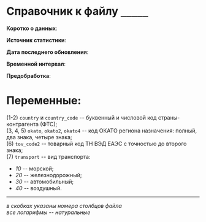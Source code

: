 
# Справочник к файлу `_____`  

**Коротко о данных**:  

**Источник статистики**:  

**Дата последнего обновления**:  

**Временной интервал**:  

**Предобработка**:
  
# Переменные:  

(1-2) `country` и `country_code` -- буквенный и числовой код страны-контрагента (ФТС);  
(3, 4, 5) `okato`, `okato2`, `okato4` -- код ОКАТО региона назначения: полный, два знака, четыре знака;   
(6) `tov_code2` -- товарный код ТН ВЭД ЕАЭС с точностью до второго знака;  
(7) `transport` -- вид транспорта:  
- *10* -- морской;  
- *20* -- железнодорожный;  
- *30* -- автомобильный;  
- *40* -- воздушный.  

----
*в скобках указаны номера столбцов файла*  
*все логарифмы -- натуральные*
